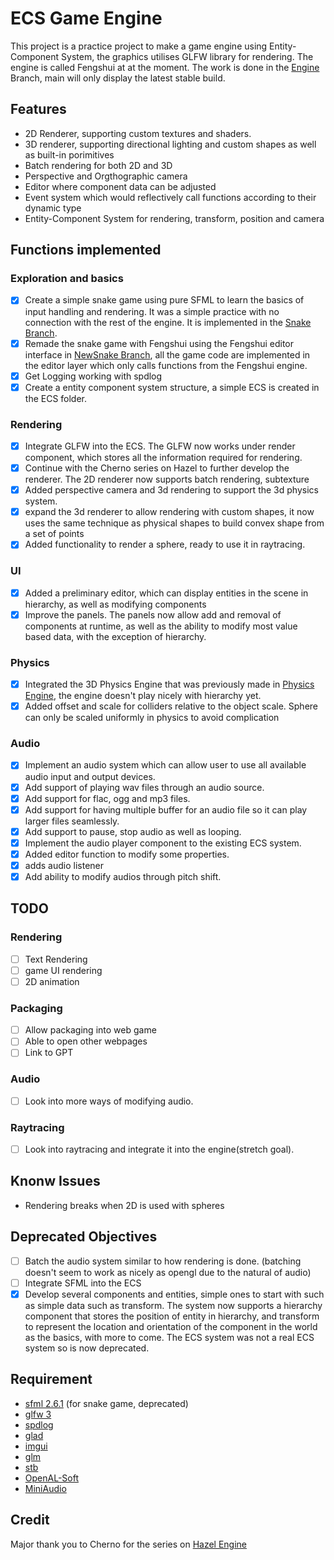 # ECS Game Engine

This project is a practice project to make a game engine using Entity-Component System, the graphics utilises GLFW library for rendering. The engine is called Fengshui at at the moment. The work is done in the [Engine](https://github.com/Copper76/GameEngine/tree/Engine) Branch, main will only display the latest stable build.

## Features
- 2D Renderer, supporting custom textures and shaders.
- 3D renderer, supporting directional lighting and custom shapes as well as built-in porimitives
- Batch rendering for both 2D and 3D
- Perspective and Orgthographic camera
- Editor where component data can be adjusted
- Event system which would reflectively call functions according to their dynamic type
- Entity-Component System for rendering, transform, position and camera

## Functions implemented
### Exploration and basics
- [X] Create a simple snake game using pure SFML to learn the basics of input handling and rendering. It was a simple practice with no connection with the rest of the engine. It is implemented in the [Snake Branch](https://github.com/Copper76/GameEngine/tree/Snake).
- [X] Remade the snake game with Fengshui using the Fengshui editor interface in [NewSnake Branch](https://github.com/Copper76/GameEngine/tree/NewSnake), all the game code are implemented in the editor layer which only calls functions from the Fengshui engine.
- [X] Get Logging working with spdlog
- [X] Create a entity component system structure, a simple ECS is created in the ECS folder.
### Rendering
- [X] Integrate GLFW into the ECS. The GLFW now works under render component, which stores all the information required for rendering.
- [X] Continue with the Cherno series on Hazel to further develop the renderer. The 2D renderer now supports batch rendering, subtexture 
- [X] Added perspective camera and 3d rendering to support the 3d physics system.
- [X] expand the 3d renderer to allow rendering with custom shapes, it now uses the same technique as physical shapes to build convex shape from a set of points
- [X] Added functionality to render a sphere, ready to use it in raytracing.
### UI
- [X] Added a preliminary editor, which can display entities in the scene in hierarchy, as well as modifying components
- [X] Improve the panels. The panels now allow add and removal of components at runtime, as well as the ability to modify most value based data, with the exception of hierarchy.
### Physics
- [X] Integrated the 3D Physics Engine that was previously made in [Physics Engine](https://github.com/Copper76/Physics-Engine), the engine doesn't play nicely with hierarchy yet.
- [X] Added offset and scale for colliders relative to the object scale. Sphere can only be scaled uniformly in physics to avoid complication
### Audio
- [X] Implement an audio system which can allow user to use all available audio input and output devices.
- [X] Add support of playing wav files through an audio source.
- [X] Add support for flac, ogg and mp3 files.
- [X] Add support for having multiple buffer for an audio file so it can play larger files seamlessly.
- [X] Add support to pause, stop audio as well as looping.
- [X] Implement the audio player component to the existing ECS system.
- [X] Added editor function to modify some properties.
- [X] adds audio listener
- [X] Add ability to modify audios through pitch shift.

## TODO
### Rendering
- [ ] Text Rendering
- [ ] game UI rendering
- [ ] 2D animation
### Packaging
- [ ] Allow packaging into web game
- [ ] Able to open other webpages
- [ ] Link to GPT
### Audio
- [ ] Look into more ways of modifying audio.
### Raytracing
- [ ] Look into raytracing and integrate it into the engine(stretch goal).

## Knonw Issues
- Rendering breaks when 2D is used with spheres

## Deprecated Objectives
- [ ] Batch the audio system similar to how rendering is done. (batching doesn't seem to work as nicely as opengl due to the natural of audio)
- [ ] Integrate SFML into the ECS
- [X] Develop several components and entities, simple ones to start with such as simple data such as transform. The system now supports a hierarchy component that stores the position of entity in hierarchy, and transform to represent the location and orientation of the component in the world as the basics, with more to come. The ECS system was not a real ECS system so is now deprecated.

## Requirement
- [sfml 2.6.1](https://github.com/SFML/SFML) (for snake game, deprecated)
- [glfw 3](https://glfw.org)
- [spdlog](https://github.com/gabime/spdlog.git)
- [glad](https://glad.dav1d.de/)
- [imgui](https://github.com/ocornut/imgui.git)
- [glm](https://github.com/g-truc/glm.git)
- [stb](https://github.com/nothings/stb)
- [OpenAL-Soft](https://github.com/kcat/openal-soft)
- [MiniAudio](https://github.com/mackron/miniaudio)

## Credit
Major thank you to Cherno for the series on [Hazel Engine](https://github.com/TheCherno/Hazel)
